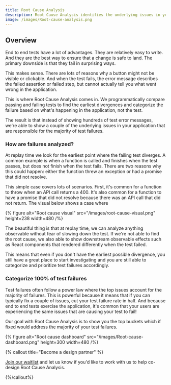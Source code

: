 ```yaml
---
title: Root Cause Analysis
description: Root Cause Analysis identifies the underlying issues in your application responsible for the majority of test failures.
image: /images/Root-cause-analysis.png
---
```


## Overview

End to end tests have a lot of advantages. They are relatively easy to write. And they are the best way to ensure that a change is safe to land. The primary downside is that they fail in surprising ways.

This makes sense. There are lots of reasons why a button might not be visible or clickable. And when the test fails, the error message describes the failed assertion or failed step, but cannot actually tell you what went wrong in the application.

This is where Root Cause Analysis comes in. We programmatically compare passing and failing tests to find the earliest divergences and categorize the failure based on what's happening in the application, not the test.

The result is that instead of showing hundreds of test error messages, we're able to show a couple of the underlying issues in your application that are responsible for the majority of test failures.

### How are failures analyzed?

At replay time we look for the earliest point where the failing test diverges. A common example is when a function is called and finishes when the test passes, but does not finish when the test fails. There are two reasons why this could happen: either the function threw an exception or had a promise that did not resolve.

This simple case covers lots of scenarios. First, it's common for a function to throw when an API call returns a 400. It's also common for a function to have a promise that did not resolve because there was an API call that did not return. The visual below shows a case where

{% figure
  alt="Root cause visual"
  src="/images/root-cause-visual.png"
  height=238
  width=480
/%}

The beautiful thing is that at replay time, we can analyze anything observable without fear of slowing down the test. If we're not able to find the root cause, we also able to show downstream observable effects such as React components that rendered differently when the test failed.

This means that even if you don't have the earliest possible divergence, you still have a great place to start investigating and you are still able to categorize and prioritize test failures accordingly.

### Categorize 100% of test failures

Test failures often follow a power law where the top issues account for the majority of failures. This is powerful because it means that if you can typically fix a couple of issues, cut your test failure rate in half. And because end to end tests exercise the application, it's common that your users are experiencing the same issues that are causing your test to fail!

Our goal with Root Cause Analysis is to show you the top buckets which if fixed would address the majority of your test failures.

{% figure
  alt="Root cause dashboard"
  src="/images/Root-cause-dashboard.png"
  height=300
  width=480
/%}

{% callout title="Become a design partner"  %}

[Join our waitlist](https://replay.help/rca-waitlist) and let us know if you'd like to work with us to help co-design Root Cause Analysis.

{%/callout%}
